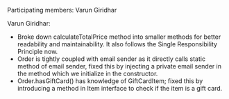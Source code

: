 Participating members: Varun Giridhar

Varun Giridhar:
- Broke down calculateTotalPrice method into smaller methods for better readability and maintainability. It also follows the Single Responsibility Principle now.
- Order is tightly coupled with email sender as it directly calls static method of email sender, fixed this by injecting a private email sender in the method which we initialize in the constructor.
- Order.hasGiftCard() has knowledge of GiftCardItem; fixed this by introducing a method in Item interface to check if the item is a gift card.